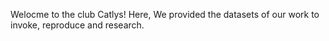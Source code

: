 Welocme to the club Catlys!
Here, We provided the datasets of our work to invoke, reproduce and research.
